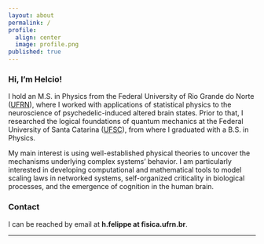 ```yaml
---
layout: about
permalink: /
profile:
  align: center
  image: profile.png
published: true
---
```


<style>
  .bottom-three {
     margin-bottom: 0.5cm;
  }
</style>

<p class="bottom-three">
</p>

<h3>Hi, I’m Helcio!</h3>

I hold an M.S. in Physics from the Federal University of Rio Grande do Norte
([UFRN](https://ufrn.br/en)), where I worked with applications of statistical
physics to the neuroscience of psychedelic-induced altered brain states. Prior
to that, I researched the logical foundations of quantum mechanics at the 
Federal University of Santa Catarina ([UFSC](https://en.ufsc.br/)), from where
I graduated with a B.S. in Physics.

My main interest is using well-established physical theories to uncover the
mechanisms underlying complex systems’ behavior. I am particularly interested
in developing computational and mathematical tools to model scaling laws in
networked systems, self-organized criticality in biological processes, and the
emergence of cognition in the human brain.

<h3>Contact</h3>
I can be reached by email at <b>h.felippe at fisica.ufrn.br</b>.

---

